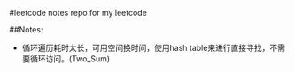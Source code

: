 #leetcode notes
repo for my leetcode

##Notes:
* 循环遍历耗时太长，可用空间换时间，使用hash table来进行直接寻找，不需要循环访问。(Two_Sum)


